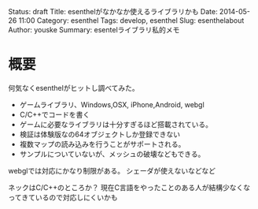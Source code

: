 Status: draft
Title: esenthelがなかなか使えるライブラリかも
Date: 2014-05-26 11:00
Category: esenthel
Tags: develop, esenthel
Slug: esenthelabout
Author: youske
Summary: esentelライブラリ私的メモ

# 概要
何気なくesenthelがヒットし調べてみた。


* ゲームライブラリ、Windows,OSX, iPhone,Android, webgl
* C/C++でコードを書く
* ゲームに必要なライブラリは十分すぎるほど搭載されている。
* 検証は体験版なの64オブジェクトしか登録できない
* 複数マップの読み込みを行うことがサポートされる。
* サンプルについていないが、メッシュの破壊などもできる。


webglでは対応にかなり制限がある。
シェーダが使えないなどなど



ネックはC/C++のところか？
現在C言語をやったことのある人が結構少なくなってきているので対応しにくいかも

